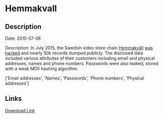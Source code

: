# Hemmakvall

## Description

Date: 2015-07-08

Description:
In July 2015, the Swedish video store chain <a href="http://www.hemmakvall.se/" target="_blank" rel="noopener">Hemmakväll</a> <a href="http://www.dn.se/ekonomi/hemmakvall-hackat-50000-kunders-uppgifter-pa-vift/" target="_blank" rel="noopener">was hacked</a> and nearly 50k records dumped publicly. The disclosed data included various attributes of their customers including email and physical addresses, names and phone numbers. Passwords were also leaked, stored with a weak MD5 hashing algorithm.


['Email addresses', 'Names', 'Passwords', 'Phone numbers', 'Physical addresses']

## Links

[Download Link](https://link-to.net/1229997/909.2520022495977/dynamic/?r=aGVtbWFrdmFsbC5zZQ==)